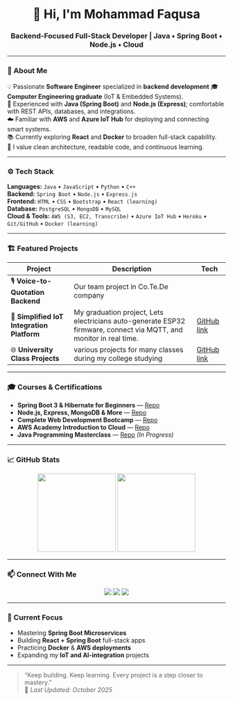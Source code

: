 <h1 align="center">👋 Hi, I'm Mohammad Faqusa</h1>
<h3 align="center">Backend-Focused Full-Stack Developer | Java • Spring Boot • Node.js • Cloud</h3>

---

### 🧩 About Me
💡 Passionate **Software Engineer** specialized in **backend development**
🎓 **Computer Engineering graduate** (IoT & Embedded Systems).  
🔧 Experienced with **Java (Spring Boot)** and **Node.js (Express)**; comfortable with REST APIs, databases, and integrations.  
☁️ Familiar with **AWS** and **Azure IoT Hub** for deploying and connecting smart systems.  
📚 Currently exploring **React** and **Docker** to broaden full-stack capability.  
💬 I value clean architecture, readable code, and continuous learning.

---

### ⚙️ Tech Stack
**Languages:** `Java` • `JavaScript` • `Python` • `C++`  
**Backend:** `Spring Boot` • `Node.js` • `Express.js`  
**Frontend:** `HTML` • `CSS` • `Bootstrap` • `React (learning)`  
**Database:** `PostgreSQL` • `MongoDB` • `MySQL`  
**Cloud & Tools:** `AWS (S3, EC2, Transcribe)` • `Azure IoT Hub` • `Heroku` • `Git/GitHub` • `Docker (learning)`

---

### 🏗️ Featured Projects
| Project | Description | Tech |
|----------|--------------|------|
| 🎙️ **Voice-to-Quotation Backend** | Our team project in Co.Te.De company |  |
| 🔌 **Simplified IoT Integration Platform** | My graduation project, Lets electricians auto-generate ESP32 firmware, connect via MQTT, and monitor in real time. | [GitHub link](https://github.com/mohammad0faqusa/IoT_graduationProject) |
| 🌐 **University Class Projects** | various projects for many classes during my college studying |[GitHub link](https://github.com/mohammad-faqusa/University-Class-Projects.git)|


---

### 🎓 Courses & Certifications
- **Spring Boot 3 & Hibernate for Beginners** — [Repo](https://github.com/mohammad-faqusa/spring-boot-course)  
- **Node.js, Express, MongoDB & More** — [Repo](https://github.com/mohammad-faqusa/nodejs_course)  
- **Complete Web Development Bootcamp** — [Repo](https://github.com/mohammad-faqusa/Web-Development-Bootcamp)  
- **AWS Academy Introduction to Cloud** — [Repo](https://github.com/mohammad-faqusa/aws-academy)  
- **Java Programming Masterclass** — [Repo](https://github.com/mohammad-faqusa/java-course-projects) *(In Progress)*  

---

### 📈 GitHub Stats
<p align="center">
  <img height="180em" src="https://github-readme-stats.vercel.app/api?username=mohammad-faqusa&show_icons=true&theme=react&hide_border=true&bg_color=0D1117"/>
  <img height="180em" src="https://github-readme-stats.vercel.app/api/top-langs/?username=mohammad-faqusa&layout=compact&theme=react&hide_border=true&bg_color=0D1117"/>
</p>

---

### 📫 Connect With Me
<p align="center">
  <a href="mailto:mohammadfaqusa9@gmail.com"><img src="https://img.shields.io/badge/Email-D14836?style=for-the-badge&logo=gmail&logoColor=white"></a>
  <a href="https://www.linkedin.com/in/mohammad-faqusa"><img src="https://img.shields.io/badge/LinkedIn-0A66C2?style=for-the-badge&logo=linkedin&logoColor=white"></a>
  <a href="https://github.com/mohammad-faqusa"><img src="https://img.shields.io/badge/GitHub-171515?style=for-the-badge&logo=github&logoColor=white"></a>
</p>

---

### 🌱 Current Focus
- Mastering **Spring Boot Microservices**  
- Building **React + Spring Boot** full-stack apps  
- Practicing **Docker** & **AWS deployments**  
- Expanding my **IoT and AI-integration** projects  

---

> “Keep building. Keep learning. Every project is a step closer to mastery.”  
📝 *Last Updated: October 2025*
